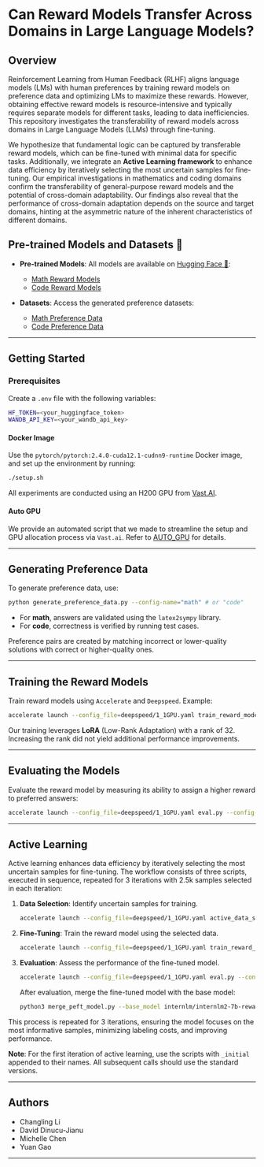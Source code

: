 # Can Reward Models Transfer Across Domains in Large Language Models?


## Overview

Reinforcement Learning from Human Feedback (RLHF) aligns language models (LMs) with human preferences by training reward models on preference data and optimizing LMs to maximize these rewards. However, obtaining effective reward models is resource-intensive and typically requires separate models for different tasks, leading to data inefficiencies. This repository investigates the transferability of reward models across domains in Large Language Models (LLMs) through fine-tuning.

We hypothesize that fundamental logic can be captured by transferable reward models, which can be fine-tuned with minimal data for specific tasks. Additionally, we integrate an **Active Learning framework** to enhance data efficiency by iteratively selecting the most uncertain samples for fine-tuning. Our empirical investigations in mathematics and coding domains confirm the transferability of general-purpose reward models and the potential of cross-domain adaptability. Our findings also reveal that the performance of cross-domain adaptation depends on the source and target domains, hinting at the asymmetric nature of the inherent characteristics of different domains.

## Pre-trained Models and Datasets 🤗

- **Pre-trained Models**: All models are available on [Hugging Face 🤗](https://huggingface.co/eth-dl-rewards):
  - [Math Reward Models](https://huggingface.co/eth-dl-rewards?search_models=math)
  - [Code Reward Models](https://huggingface.co/eth-dl-rewards?search_models=code)
  
- **Datasets**: Access the generated preference datasets:
  - [Math Preference Data](https://huggingface.co/datasets/eth-dl-rewards/pref-data-math)
  - [Code Preference Data](https://huggingface.co/datasets/eth-dl-rewards/pref-data-code)

---

## Getting Started

### Prerequisites

Create a `.env` file with the following variables:

```bash
HF_TOKEN=<your_huggingface_token>
WANDB_API_KEY=<your_wandb_api_key>
```

#### Docker Image

Use the `pytorch/pytorch:2.4.0-cuda12.1-cudnn9-runtime` Docker image, and set up the environment by running:

```bash
./setup.sh
```

All experiments are conducted using an H200 GPU from [Vast.AI](https://vast.ai).

#### Auto GPU

We provide an automated script that we made to streamline the setup and GPU allocation process via `Vast.ai`. Refer to [AUTO_GPU](auto_gpu.md) for details.

---

## Generating Preference Data

To generate preference data, use:

```bash
python generate_preference_data.py --config-name="math" # or "code"
```

- For **math**, answers are validated using the `latex2sympy` library.
- For **code**, correctness is verified by running test cases.

Preference pairs are created by matching incorrect or lower-quality solutions with correct or higher-quality ones.

---

## Training the Reward Models

Train reward models using `Accelerate` and `Deepspeed`. Example:

```bash
accelerate launch --config_file=deepspeed/1_1GPU.yaml train_reward_model.py --config-name=math_scratch.yaml 
```

Our training leverages **LoRA** (Low-Rank Adaptation) with a rank of 32. Increasing the rank did not yield additional performance improvements.

---

## Evaluating the Models

Evaluate the reward model by measuring its ability to assign a higher reward to preferred answers:

```bash
accelerate launch --config_file=deepspeed/1_1GPU.yaml eval.py --config-name=math_scratch.yaml 
```

---

## Active Learning

Active learning enhances data efficiency by iteratively selecting the most uncertain samples for fine-tuning. The workflow consists of three scripts, executed in sequence, repeated for 3 iterations with 2.5k samples selected in each iteration:

1. **Data Selection**: Identify uncertain samples for training.

    ```bash
    accelerate launch --config_file=deepspeed/1_1GPU.yaml active_data_selection.py --config-name=math.yaml
    ```

2. **Fine-Tuning**: Train the reward model using the selected data.

    ```bash
    accelerate launch --config_file=deepspeed/1_1GPU.yaml train_reward_model.py --config-name=active_learning_math.yaml
    ```

3. **Evaluation**: Assess the performance of the fine-tuned model.

    ```bash
    accelerate launch --config_file=deepspeed/1_1GPU.yaml eval.py --config-name=active_learning_math.yaml
    ```

    After evaluation, merge the fine-tuned model with the base model:

    ```bash
    python3 merge_peft_model.py --base_model internlm/internlm2-7b-reward --model_name eth-dl-rewards/internlm2-7b-reward-math-active
    ```

This process is repeated for 3 iterations, ensuring the model focuses on the most informative samples, minimizing labeling costs, and improving performance.

**Note**: For the first iteration of active learning, use the scripts with `_initial` appended to their names. All subsequent calls should use the standard versions.


---

## Authors

- Changling Li  
- David Dinucu-Jianu  
- Michelle Chen  
- Yuan Gao  

---